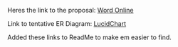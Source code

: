 Heres the link to the proposal: [Word Online](https://uofc-my.sharepoint.com/:w:/g/personal/devon_hockley_ucalgary_ca/EQrFCwXClNxGpsA8ce3kqm0BlrBNmBz8e9evzFzD5lsyug?e=RNEoIN)

Link to tentative ER Diagram: [LucidChart](https://www.lucidchart.com/invitations/accept/3aa9a375-be48-4d22-a9c8-1abd43d9860e)

Added these links to ReadMe to make em easier to find.